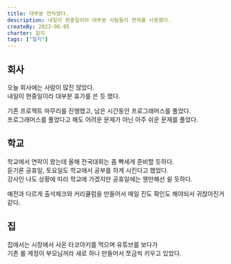 ```yaml
---
title: 대부분 연차였다.
description: 내일이 현충일이라 대부분 사람들이 연차를 사용했다.
createBy: 2023-06-05
charter: 일지
tags: ["일지"]
---
```


## 회사

오늘 회사에는 사람이 많진 않았다.  
내일이 현중일이라 대부분 휴가를 쓴 듯 했다.

기존 프로젝트 마무리를 진행했고, 남은 시간동안 프로그래머스를 풀었다.  
프로그래머스를 풀었다고 해도 어려운 문제가 아닌 아주 쉬운 문제를 풀었다.

## 학교

학교에서 연락이 왔는데 올해 전국대회는 좀 빡세게 준비할 듯하다.  
듣기론 공휴일, 토요일도 학교에서 공부를 하게 시킨다고 했었다.  
강사인 나도 상황에 따라 학교에 가겠지만 공휴일에는 웬만해선 쉴 듯하다.

예전과 다르게 출석체크와 커리큘럼을 만들어서 매일 진도 확인도 해야되서 귀찮아진거같다.

## 집

집에서는 시장에서 사온 타코야키를 먹으며 유튜브를 보다가  
기존 롤 계정이 부모님꺼라 새로 하나 만들어서 쪼금씩 키우고 있었다.
